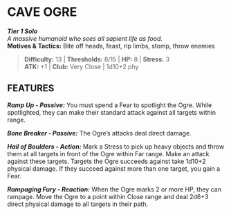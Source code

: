 # CAVE OGRE

***Tier 1 Solo***  
*A massive humanoid who sees all sapient life as food.*  
**Motives & Tactics:** Bite off heads, feast, rip limbs, stomp, throw enemies

> **Difficulty:** 13 | **Thresholds:** 8/15 | **HP:** 8 | **Stress:** 3  
> **ATK:** +1 | **Club:** Very Close | 1d10+2 phy  

## FEATURES

***Ramp Up - Passive:*** You must spend a Fear to spotlight the Ogre. While spotlighted, they can make their standard attack against all targets within range.

***Bone Breaker - Passive:*** The Ogre’s attacks deal direct damage.

***Hail of Boulders - Action:*** Mark a Stress to pick up heavy objects and throw them at all targets in front of the Ogre within Far range. Make an attack against these targets. Targets the Ogre succeeds against take 1d10+2 physical damage. If they succeed against more than one target, you gain a Fear.

***Rampaging Fury - Reaction:*** When the Ogre marks 2 or more HP, they can rampage. Move the Ogre to a point within Close range and deal 2d6+3 direct physical damage to all targets in their path.
